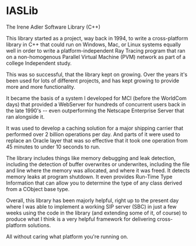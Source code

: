 # IASLib
The Irene Adler Software Library (C++)

This library started as a project, way back in 1994, to write a cross-platform library in C++ that could run on Windows, Mac, or Linux systems equally well in order to write a platform-independent Ray Tracing program that ran on a non-homogenous Parallel Virtual Machine (PVM) network as part of a college Independent study.

This was so successful, that the library kept on growing. Over the years it's been used for lots of different projects, and has kept growing to provide more and more functionality. 

It became the basis of a system I developed for MCI (before the WorldCom days) that provided a WebServer for hundreds of concurrent users back in the late 1990's -- even outperforming the Netscape Enterprise Server that ran alongside it.

It was used to develop a caching solution for a major shipping carrier that performed over 2 billion operations per day. And parts of it were used to replace an Oracle layer that was so effective that it took one operation from 45 minutes to under 10 seconds to run. 

The library includes things like memory debugging and leak detection, including the detection of buffer overwrites or underwrites, including the file and line where the memory was allocated, and where it was freed. It detects memory leaks at program shutdown. It even provides Run-Time Type Information that can allow you to determine the type of any class derived from a CObject base type.

Overall, this library has been majorly helpful, right up to the present day where I was able to implement a working SIP server (SBC) in just a few weeks using the code in the library (and extending some of it, of course) to produce what I think is a very helpful framework for delivering cross-platform solutions. 

All without caring what platform you're running on.
